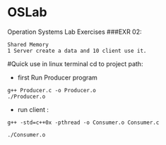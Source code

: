 # OSLab
Operation Systems Lab Exercises
###EXR 02:

```
Shared Memory
1 Server create a data and 10 client use it.
```

#Quick use
in linux terminal cd to project path:
* first Run Producer program
```{r, engine='bash', count_lines}
g++ Producer.c -o Producer.o
./Producer.o
```
*  run client :

```{r, engine='bash', count_lines}
g++ -std=c++0x -pthread -o Consumer.o Consumer.c

./Consumer.o
```
